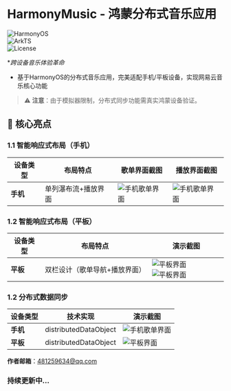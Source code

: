 # HarmonyMusic - 鸿蒙分布式音乐应用

![HarmonyOS](https://img.shields.io/badge/HarmonyOS-4.0-blue)  
![ArkTS](https://img.shields.io/badge/ArkTS-1.0-orange)  
![License](https://img.shields.io/badge/License-Apache--2.0-green)

**跨设备音乐体验革命*
- 基于HarmonyOS的分布式音乐应用，完美适配手机/平板设备，实现网易云音乐核心功能

> ⚠️ **注意**：由于模拟器限制，分布式同步功能需真实鸿蒙设备验证。

## 🌟 核心亮点

### 1.1 智能响应式布局（手机）
| 设备类型       | 布局特点                          | 歌单界面截图               |  播放界面截图      |
|----------------|-----------------------------------|------------------------------|--------------------|
| **手机**       | 单列瀑布流+播放界面              | ![手机歌单界面](https://github.com/user-attachments/assets/bde5b0c3-17df-4dbd-a77d-e0b9faf6b59c)|![手机歌单界面](https://github.com/user-attachments/assets/e7373341-6165-4a80-9061-6de46955c474)|

### 1.2 智能响应式布局（平板）
| 设备类型       | 布局特点                          | 演示截图               |
|----------------|-----------------------------------|------------------------------|
| **平板**       | 双栏设计（歌单导航+播放界面）     | ![平板界面](https://github.com/user-attachments/assets/23c571b5-b78d-4831-8f08-17c9a4998649)![平板界面](https://github.com/user-attachments/assets/0a6cd30e-5196-4f93-b8df-68d17993204b)   |




### 1.2 分布式数据同步
| 设备类型       | 技术实现                          | 演示截图               |
|----------------|-----------------------------------|------------------------------|
| **手机**       | distributedDataObject             | ![手机歌单界面](https://github.com/user-attachments/assets/070b63aa-1e7c-4f59-bcd8-2ea8069e0845)|
| **平板**       | distributedDataObject     | ![平板界面](https://github.com/user-attachments/assets/2013a666-603a-474d-a224-2fb9d8683ffb) |





**作者邮箱**：481259634@qq.com

### **持续更新中...**
